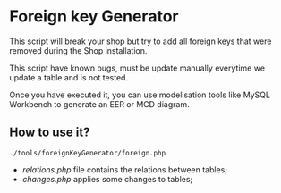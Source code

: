 # Foreign key Generator

This script will break your shop but try to add all foreign keys that were
removed during the Shop installation.

This script have known bugs, must be update manually everytime we update a table and is not tested.

Once you have executed it, you can use modelisation tools like MySQL Workbench to generate an EER or MCD diagram.

## How to use it?

```
./tools/foreignKeyGenerator/foreign.php
```

* *relations.php* file contains the relations between tables;
* *changes.php* applies some changes to tables;
